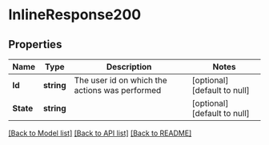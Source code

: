 # InlineResponse200

## Properties
Name | Type | Description | Notes
------------ | ------------- | ------------- | -------------
**Id** | **string** | The user id on which the actions was performed | [optional] [default to null]
**State** | **string** |  | [optional] [default to null]

[[Back to Model list]](../README.md#documentation-for-models) [[Back to API list]](../README.md#documentation-for-api-endpoints) [[Back to README]](../README.md)

